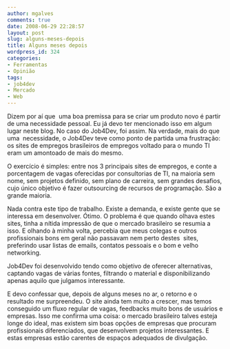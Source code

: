 ```yaml
---
author: mgalves
comments: true
date: 2008-06-29 22:28:57
layout: post
slug: alguns-meses-depois
title: Alguns meses depois
wordpress_id: 324
categories:
- Ferramentas
- Opinião
tags:
- job4dev
- Mercado
- Web
---
```


Dizem por aí que  uma boa premissa para se criar um produto novo é partir de uma necessidade pessoal. Eu já devo ter mencionado isso em algum lugar neste blog. No caso do Job4Dev, foi assim. Na verdade, mais do que uma  necessidade, o Job4Dev teve como ponto de partida uma frustração: os sites de empregos brasileiros de empregos voltado para o mundo TI eram um amontoado de mais do mesmo.

O exercício é simples: entre nos 3 principais sites de empregos, e conte a porcentagem de vagas oferecidas por consultorias de TI, na maioria sem nome, sem projetos definido, sem plano de carreira, sem grandes desafios, cujo único objetivo é fazer outsourcing de recursos de programação. São a grande maioria.

Nada contra este tipo de trabalho. Existe a demanda, e existe gente que se interessa em desenvolver. Ótimo. O problema é que quando olhava estes sites, tinha a nítida impressão de que o mercado brasileiro se resumia a isso. E olhando à minha volta, percebia que meus colegas e outros profissionais bons em geral não passavam nem perto destes  sites, preferindo usar listas de emails, contatos pessoais e o bom e velho networking.

Job4Dev foi desenvolvido tendo como objetivo de oferecer alternativas, captando vagas de várias fontes, filtrando o material e disponibilizando apenas aquilo que julgamos interessante.

E devo confessar que, depois de alguns meses no ar, o retorno e o resultado me surpreendeu. O site ainda tem muito a crescer, mas temos conseguido um fluxo regular de vagas, feedbacks muito bons de usuários e empresas. Isso me confirma uma coisa: o mercado brasileiro talves esteja longe do ideal, mas existem sim boas opções de empresas que procuram profissionais diferenciados, que desenvolvem projetos interessantes. E estas empresas estão carentes de espaços adequados de divulgação.
